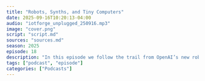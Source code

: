 ```yaml
---
title: "Robots, Synths, and Tiny Computers"
date: 2025-09-16T10:20:13-04:00
audio: "iotforge_unplugged_250916.mp3"
image: "cover.png"
script: "script.md"
sources: "sources.md"
season: 2025
episode: 18
description: "In this episode we follow the trail from OpenAI’s new robotics hires, through NVIDIA’s Jetson Thor, to Raspberry Pi powering pro synths—and end with the pocket-sized ESP32 Cardputer that just might become the next mini music machine."
tags: ["podcast", "episode"]
categories: ["Podcasts"]
---
```

